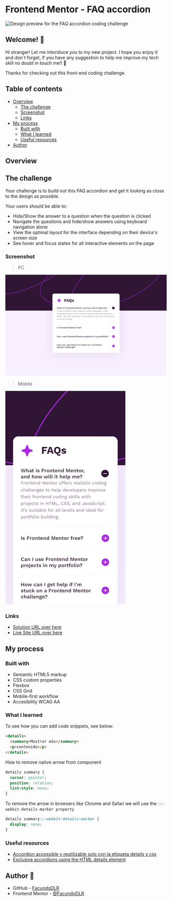 # Frontend Mentor - FAQ accordion

![Design preview for the FAQ accordion coding challenge](https://fa-qs-accordion-a11y.vercel.app/design/desktop-preview.jpg)

## Welcome! 👋
Hi stranger! Let me intoriduce you to my new project. I hope you enjoy it and don´t forget, if you have any suggestion to help me improve my tech skill no doubt in touch me!! 🚀

Thanks for checking out this front-end coding challenge.

## Table of contents

- [Overview](#overview)
  - [The challenge](#the-challenge)
  - [Screenshot](#screenshot)
  - [Links](#links)
- [My process](#my-process)
  - [Built with](#built-with)
  - [What I learned](#what-i-learned)
  - [Useful resources](#useful-resources)
- [Author](#author)

## Overview

## The challenge

Your challenge is to build out this FAQ accordion and get it looking as close to the design as possible.

Your users should be able to: 

- Hide/Show the answer to a question when the question is clicked
- Navigate the questions and hide/show answers using keyboard navigation alone
- View the optimal layout for the interface depending on their device's screen size
- See hover and focus states for all interactive elements on the page

### Screenshot

> PC

![PC](/assets/screenshots/MacBook-FAQs.jpeg)

> Mobile

![Mobile](/assets/screenshots/iPhone-FAQs.jpeg)

### Links

- [Solution URL over here](https://github.com/FacundoDLR/FAQs-accordion-a11y.git)
- [Live Site URL over here](https://fa-qs-accordion-a11y.vercel.app/)

## My process

### Built with

- Semantic HTML5 markup
- CSS custom properties
- Flexbox
- CSS Grid
- Mobile-first workflow
- Accesibility WCAG AA

### What I learned

To see how you can add code snippets, see below:

```html
<details>
  <summary>Mostrar más</summary>
  <p>contenido</p>
</details>
```
How to remove native arrow from component
```css
details summary {
  cursor: pointer;
  position: relative;
  list-style: none;
}
```
To remove the arrow in browsers like Chrome and Safari we will use the `::-webkit-details-marker property`
```css
details summary::-webkit-details-marker {
  display: none;
}
```

### Useful resources

- [Accordion accessible y reutilizable solo con la etiqueta details y css](https://dev.to/micaavigliano/accordion-accessible-y-reutilizable-solo-con-la-etiqueta-details-y-css-3hb4)
- [Exclusive accordions using the HTML details element](https://developer.mozilla.org/en-US/blog/html-details-exclusive-accordions/)

## Author 🤩
- GitHub - [FacundoDLR](https://github.com/FacundoDLR)
- Frontend Mentor - [@FacundoDLR](https://www.frontendmentor.io/profile/FacundoDLR)